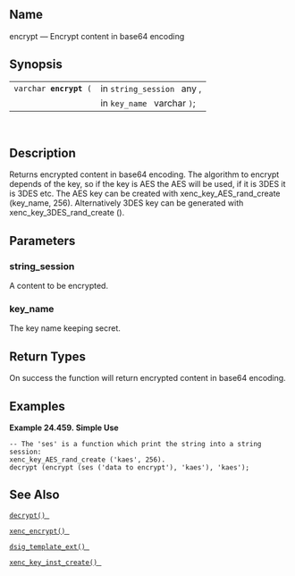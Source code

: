 <div id="fn_encrypt" class="refentry">

<div class="titlepage">

</div>

<div class="refnamediv">

## Name

encrypt — Encrypt content in base64 encoding

</div>

<div class="refsynopsisdiv">

## Synopsis

<div id="fsyn_encrypt" class="funcsynopsis">

|                             |                             |
|-----------------------------|-----------------------------|
| `varchar `**`encrypt`**` (` | in `string_session ` any ,  |
|                             | in `key_name ` varchar `)`; |

<div class="funcprototype-spacer">

 

</div>

</div>

</div>

<div id="desc_encrypt" class="refsect1">

## Description

Returns encrypted content in base64 encoding. The algorithm to encrypt
depends of the key, so if the key is AES the AES will be used, if it is
3DES it is 3DES etc. The AES key can be created with
xenc_key_AES_rand_create (key_name, 256). Alternatively 3DES key can be
generated with xenc_key_3DES_rand_create ().

</div>

<div id="params_encrypt" class="refsect1">

## Parameters

<div id="id119826" class="refsect2">

### string_session

A content to be encrypted.

</div>

<div id="id119829" class="refsect2">

### key_name

The key name keeping secret.

</div>

</div>

<div id="ret_encrypt" class="refsect1">

## Return Types

On success the function will return encrypted content in base64
encoding.

</div>

<div id="examples_encrypt" class="refsect1">

## Examples

<div id="ex_encrypt" class="example">

**Example 24.459. Simple Use**

<div class="example-contents">

``` screen
-- The 'ses' is a function which print the string into a string session:
xenc_key_AES_rand_create ('kaes', 256).
decrypt (encrypt (ses ('data to encrypt'), 'kaes'), 'kaes');
```

</div>

</div>

  

</div>

<div id="seealso_encrypt" class="refsect1">

## See Also

<a href="fn_decrypt.html" class="link" title="decrypt"><code
class="function">decrypt() </code></a>

<a href="fn_xenc_encrypt.html" class="link" title="xenc_encrypt"><code
class="function">xenc_encrypt() </code></a>

<a href="fn_dsig_template_ext.html" class="link"
title="dsig_template_ext"><code
class="function">dsig_template_ext() </code></a>

<a href="fn_xenc_key_inst_create.html" class="link"
title="xenc_key_inst_create"><code
class="function">xenc_key_inst_create() </code></a>

</div>

</div>
